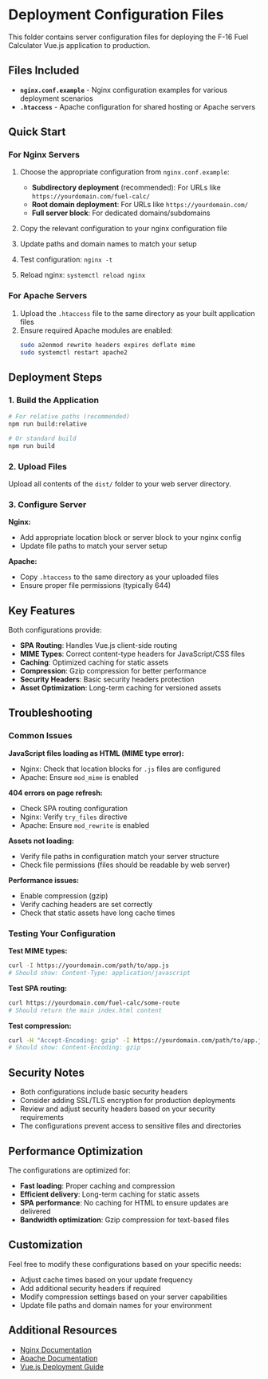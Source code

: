 # Deployment Configuration Files

This folder contains server configuration files for deploying the F-16 Fuel Calculator Vue.js application to production.

## Files Included

- **`nginx.conf.example`** - Nginx configuration examples for various deployment scenarios
- **`.htaccess`** - Apache configuration for shared hosting or Apache servers

## Quick Start

### For Nginx Servers

1. Choose the appropriate configuration from `nginx.conf.example`:
   - **Subdirectory deployment** (recommended): For URLs like `https://yourdomain.com/fuel-calc/`
   - **Root domain deployment**: For URLs like `https://yourdomain.com/`
   - **Full server block**: For dedicated domains/subdomains

2. Copy the relevant configuration to your nginx configuration file
3. Update paths and domain names to match your setup
4. Test configuration: `nginx -t`
5. Reload nginx: `systemctl reload nginx`

### For Apache Servers

1. Upload the `.htaccess` file to the same directory as your built application files
2. Ensure required Apache modules are enabled:
   ```bash
   sudo a2enmod rewrite headers expires deflate mime
   sudo systemctl restart apache2
   ```

## Deployment Steps

### 1. Build the Application

```bash
# For relative paths (recommended)
npm run build:relative

# Or standard build
npm run build
```

### 2. Upload Files

Upload all contents of the `dist/` folder to your web server directory.

### 3. Configure Server

**Nginx:**
- Add appropriate location block or server block to your nginx config
- Update file paths to match your server setup

**Apache:**
- Copy `.htaccess` to the same directory as your uploaded files
- Ensure proper file permissions (typically 644)

## Key Features

Both configurations provide:

- **SPA Routing**: Handles Vue.js client-side routing
- **MIME Types**: Correct content-type headers for JavaScript/CSS files
- **Caching**: Optimized caching for static assets
- **Compression**: Gzip compression for better performance
- **Security Headers**: Basic security headers protection
- **Asset Optimization**: Long-term caching for versioned assets

## Troubleshooting

### Common Issues

**JavaScript files loading as HTML (MIME type error):**
- Nginx: Check that location blocks for `.js` files are configured
- Apache: Ensure `mod_mime` is enabled

**404 errors on page refresh:**
- Check SPA routing configuration
- Nginx: Verify `try_files` directive
- Apache: Ensure `mod_rewrite` is enabled

**Assets not loading:**
- Verify file paths in configuration match your server structure
- Check file permissions (files should be readable by web server)

**Performance issues:**
- Enable compression (gzip)
- Verify caching headers are set correctly
- Check that static assets have long cache times

### Testing Your Configuration

**Test MIME types:**
```bash
curl -I https://yourdomain.com/path/to/app.js
# Should show: Content-Type: application/javascript
```

**Test SPA routing:**
```bash
curl https://yourdomain.com/fuel-calc/some-route
# Should return the main index.html content
```

**Test compression:**
```bash
curl -H "Accept-Encoding: gzip" -I https://yourdomain.com/path/to/app.js
# Should show: Content-Encoding: gzip
```

## Security Notes

- Both configurations include basic security headers
- Consider adding SSL/TLS encryption for production deployments
- Review and adjust security headers based on your security requirements
- The configurations prevent access to sensitive files and directories

## Performance Optimization

The configurations are optimized for:
- **Fast loading**: Proper caching and compression
- **Efficient delivery**: Long-term caching for static assets
- **SPA performance**: No caching for HTML to ensure updates are delivered
- **Bandwidth optimization**: Gzip compression for text-based files

## Customization

Feel free to modify these configurations based on your specific needs:
- Adjust cache times based on your update frequency
- Add additional security headers if required
- Modify compression settings based on your server capabilities
- Update file paths and domain names for your environment

## Additional Resources

- [Nginx Documentation](https://nginx.org/en/docs/)
- [Apache Documentation](https://httpd.apache.org/docs/)
- [Vue.js Deployment Guide](https://cli.vuejs.org/guide/deployment.html) 